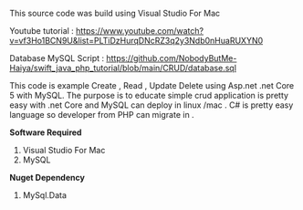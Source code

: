 
This source code was build using Visual Studio For Mac

Youtube tutorial : https://www.youtube.com/watch?v=vf3Ho1BCN9U&list=PLTiDzHurqDNcRZ3q2y3Ndb0nHuaRUXYN0

Database MySQL Script : https://github.com/NobodyButMe-Haiya/swift_java_php_tutorial/blob/main/CRUD/database.sql

This code is example Create , Read , Update Delete using Asp.net .net Core  5 with MySQL. The purpose is to educate simple crud application is pretty
easy with .net Core and MySQL can deploy in linux /mac .  C# is pretty easy language so developer from PHP can migrate in . 

**Software Required**

1. Visual Studio For Mac
2. MySQL

**Nuget Dependency**

1. MySql.Data 

